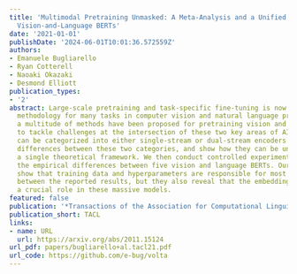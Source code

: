 ```yaml
---
title: 'Multimodal Pretraining Unmasked: A Meta-Analysis and a Unified Framework of
  Vision-and-Language BERTs'
date: '2021-01-01'
publishDate: '2024-06-01T10:01:36.572559Z'
authors:
- Emanuele Bugliarello
- Ryan Cotterell
- Naoaki Okazaki
- Desmond Elliott
publication_types:
- '2'
abstract: Large-scale pretraining and task-specific fine-tuning is now the standard
  methodology for many tasks in computer vision and natural language processing. Recently,
  a multitude of methods have been proposed for pretraining vision and language BERTs
  to tackle challenges at the intersection of these two key areas of AI. These models
  can be categorized into either single-stream or dual-stream encoders. We study the
  differences between these two categories, and show how they can be unified under
  a single theoretical framework. We then conduct controlled experiments to discern
  the empirical differences between five vision and language BERTs. Our experiments
  show that training data and hyperparameters are responsible for most of the differences
  between the reported results, but they also reveal that the embedding layer plays
  a crucial role in these massive models.
featured: false
publication: '*Transactions of the Association for Computational Linguistics*'
publication_short: TACL
links:
- name: URL
  url: https://arxiv.org/abs/2011.15124
url_pdf: papers/bugliarello+al.tacl21.pdf
url_code: https://github.com/e-bug/volta
---
```


